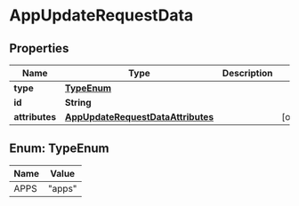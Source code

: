 

# AppUpdateRequestData


## Properties

| Name | Type | Description | Notes |
|------------ | ------------- | ------------- | -------------|
|**type** | [**TypeEnum**](#TypeEnum) |  |  |
|**id** | **String** |  |  |
|**attributes** | [**AppUpdateRequestDataAttributes**](AppUpdateRequestDataAttributes.md) |  |  [optional] |



## Enum: TypeEnum

| Name | Value |
|---- | -----|
| APPS | &quot;apps&quot; |



